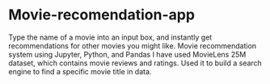 # Movie-recomendation-app
Type the name of a movie into an input box, and instantly get recommendations for other movies you might like.
Movie recommendation system using Jupyter, Python, and Pandas
I have used  MovieLens 25M dataset, which contains movie reviews and ratings.  Used it to build a search engine to find a specific movie title in  data. 
